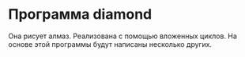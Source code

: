 # Программа diamond
Она рисует алмаз. Реализована с помощью вложенных циклов.
На основе этой программы будут написаны несколько других.
